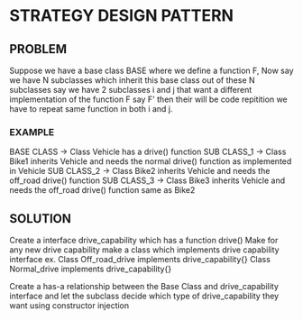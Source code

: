 # STRATEGY DESIGN PATTERN

## PROBLEM
Suppose we have a base class BASE where we define a function F, Now say we have N subclasses which inherit
this base class out of these N subclasses say we have 2 subclasses i and j that want a different implementation
of the function F say F' then their will be code repitition we have to repeat same function in both i and j.

### EXAMPLE
BASE CLASS -> Class Vehicle has a drive() function
SUB CLASS_1 -> Class Bike1 inherits Vehicle and needs the normal drive() function as implemented in Vehicle
SUB CLASS_2 -> Class Bike2 inherits Vehicle and needs the off_road drive() function
SUB CLASS_3 -> Class Bike3 inherits Vehicle and needs the off_road drive() function same as Bike2

## SOLUTION
Create a interface drive_capability which has a function drive()
Make for any new drive capability make a class which implements drive capability interface
ex.
Class Off_road_drive implements drive_capability{}
Class Normal_drive implements drive_capability{}

Create a has-a relationship between the Base Class and drive_capability interface and let the subclass decide
which type of drive_capability they want using constructor injection